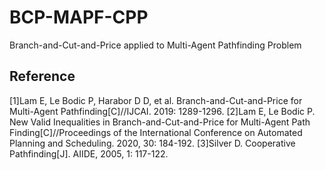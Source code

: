 # BCP-MAPF-CPP
Branch-and-Cut-and-Price applied to Multi-Agent Pathfinding Problem
## Reference
[1]Lam E, Le Bodic P, Harabor D D, et al. Branch-and-Cut-and-Price for Multi-Agent Pathfinding[C]//IJCAI. 2019: 1289-1296.
[2]Lam E, Le Bodic P. New Valid Inequalities in Branch-and-Cut-and-Price for Multi-Agent Path Finding[C]//Proceedings of the International Conference on Automated Planning and Scheduling. 2020, 30: 184-192.
[3]Silver D. Cooperative Pathfinding[J]. AIIDE, 2005, 1: 117-122.
